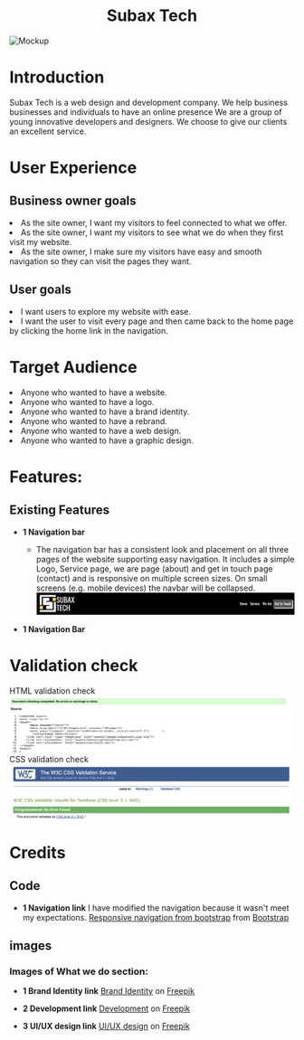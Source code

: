 

<h1 align="center">Subax Tech</h1>



![Mockup](assets/images/subaxtech-mockup1.png)



# Introduction
Subax Tech is a web design and development company. We help business businesses and individuals to have an online presence 
We are a group of young innovative developers and designers.
We choose to give our clients an excellent service.

# User Experience
## Business owner goals
<li>As the site owner, I want my visitors to feel connected to what we offer.</li>
<li>As the site owner, I want my visitors to see what we do when they first visit my website.</li>
<li>As the site owner, I make sure my visitors have easy and smooth navigation so they can visit the pages they want.</li>

## User goals
<li>I want users to explore my website with ease.</li>
<li>I want the user to visit every page and then came back to the home page by clicking the home link in the navigation.</li>

# Target Audience
<li>Anyone who wanted to have a website.</li>
<li>Anyone who wanted to have a logo.</li>
<li>Anyone who wanted to have a brand identity.</li>
<li>Anyone who wanted to have a rebrand.</li>
<li>Anyone who wanted to have a web design.</li>
<li>Anyone who wanted to have a graphic design.</li>

# Features:
## Existing Features

-   __1 Navigation bar__

    - The navigation bar has a consistent look and placement on all three pages of the website supporting easy navigation.  It includes a simple Logo, Service page, we are page (about) and get in touch page (contact) and is responsive on multiple screen sizes.  On small screens (e.g. mobile devices) the navbar will be collapsed. 
      ![Navbar](/assets/images/nav.png)

-   __1 Navigation Bar__
    
   # Validation check

   HTML validation check
   ![Mockup](assets/images/index-html-validation.png)
   CSS validation check
   ![Mockup](assets/images/index-css-validation.png)
# Credits

## Code



-   __1 Navigation link__
I have modified the navigation because it wasn't meet my expectations. <a href="https://getbootstrap.com/docs/5.0/components/navbar/"> Responsive navigation from bootstrap</a>
from <a href="https://getbootstrap.com/"> Bootstrap </a>

## images

 ### Images of What we do section: 
-   __1 Brand Identity link__
<a href="https://www.freepik.com/free-vector/branding-concept-landing-page_4660417.htm?query=brand%20identity">Brand Identity</a> on <a href=" https://www.freepik.com">Freepik</a>

-   __2 Development link__
<a href="https://www.freepik.com/free-vector/tiny-developers-programming-website-internet-platform-flat-vector-illustration-cartoon-programmers-near-screen-with-open-code-script-software-development-digital-technology-concept_10613714.htm#query=web%20development&position=4&from_view=keyword">Development</a> on <a href=" https://www.freepik.com">Freepik</a>

-   __3 UI/UX design link__
<a href="https://www.freepik.com/free-vector/content-structure-concept-illustration_13246584.htm?query=ui%20designer">UI/UX design</a> on <a href=" https://www.freepik.com">Freepik</a>